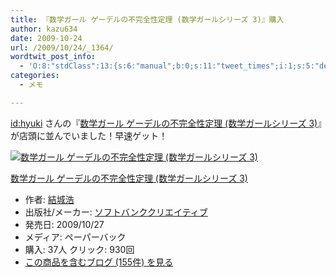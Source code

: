```yaml
---
title: 『数学ガール ゲーデルの不完全性定理 (数学ガールシリーズ 3)』購入
author: kazu634
date: 2009-10-24
url: /2009/10/24/_1364/
wordtwit_post_info:
  - 'O:8:"stdClass":13:{s:6:"manual";b:0;s:11:"tweet_times";i:1;s:5:"delay";i:0;s:7:"enabled";i:1;s:10:"separation";s:2:"60";s:7:"version";s:3:"3.7";s:14:"tweet_template";b:0;s:6:"status";i:2;s:6:"result";a:0:{}s:13:"tweet_counter";i:2;s:13:"tweet_log_ids";a:1:{i:0;i:4859;}s:9:"hash_tags";a:0:{}s:8:"accounts";a:1:{i:0;s:7:"kazu634";}}'
categories:
  - メモ

---
```

<div class="section">
<p>
<a href="http://d.hatena.ne.jp/hyuki/" onclick="__gaTracker('send', 'event', 'outbound-article', 'http://d.hatena.ne.jp/hyuki/', 'id:hyuki');">id:hyuki</a> さんの『<a href="http://d.hatena.ne.jp/asin/4797352965" onclick="__gaTracker('send', 'event', 'outbound-article', 'http://d.hatena.ne.jp/asin/4797352965', '数学ガール ゲーデルの不完全性定理 (数学ガールシリーズ 3)');">数学ガール ゲーデルの不完全性定理 (数学ガールシリーズ 3)</a>』が店頭に並んでいました！早速ゲット！
</p>
  
<div class="hatena-asin-detail">
<a href="http://www.amazon.co.jp/dp/4797352965/?tag=hatena_st1-22&ascsubtag=d-7ibv" onclick="__gaTracker('send', 'event', 'outbound-article', 'http://www.amazon.co.jp/dp/4797352965/?tag=hatena_st1-22&ascsubtag=d-7ibv', '');"><img src="https://images-na.ssl-images-amazon.com/images/I/41wtOpDHFSL._SL160_.jpg" class="hatena-asin-detail-image" alt="数学ガール ゲーデルの不完全性定理 (数学ガールシリーズ 3)" title="数学ガール ゲーデルの不完全性定理 (数学ガールシリーズ 3)" /></a></p> 
    
<div class="hatena-asin-detail-info">
<p class="hatena-asin-detail-title">
<a href="http://www.amazon.co.jp/dp/4797352965/?tag=hatena_st1-22&ascsubtag=d-7ibv" onclick="__gaTracker('send', 'event', 'outbound-article', 'http://www.amazon.co.jp/dp/4797352965/?tag=hatena_st1-22&ascsubtag=d-7ibv', '数学ガール ゲーデルの不完全性定理 (数学ガールシリーズ 3)');">数学ガール ゲーデルの不完全性定理 (数学ガールシリーズ 3)</a>
</p>
      
<ul>
<li>
<span class="hatena-asin-detail-label">作者:</span> <a href="http://d.hatena.ne.jp/keyword/%B7%EB%BE%EB%B9%C0" onclick="__gaTracker('send', 'event', 'outbound-article', 'http://d.hatena.ne.jp/keyword/%B7%EB%BE%EB%B9%C0', '結城浩');" class="keyword">結城浩</a>
</li>
<li>
<span class="hatena-asin-detail-label">出版社/メーカー:</span> <a href="http://d.hatena.ne.jp/keyword/%A5%BD%A5%D5%A5%C8%A5%D0%A5%F3%A5%AF%A5%AF%A5%EA%A5%A8%A5%A4%A5%C6%A5%A3%A5%D6" onclick="__gaTracker('send', 'event', 'outbound-article', 'http://d.hatena.ne.jp/keyword/%A5%BD%A5%D5%A5%C8%A5%D0%A5%F3%A5%AF%A5%AF%A5%EA%A5%A8%A5%A4%A5%C6%A5%A3%A5%D6', 'ソフトバンククリエイティブ');" class="keyword">ソフトバンククリエイティブ</a>
</li>
<li>
<span class="hatena-asin-detail-label">発売日:</span> 2009/10/27
</li>
<li>
<span class="hatena-asin-detail-label">メディア:</span> ペーパーバック
</li>
<li>
<span class="hatena-asin-detail-label">購入</span>: 37人 <span class="hatena-asin-detail-label">クリック</span>: 930回
</li>
<li>
<a href="http://d.hatena.ne.jp/asin/4797352965" onclick="__gaTracker('send', 'event', 'outbound-article', 'http://d.hatena.ne.jp/asin/4797352965', 'この商品を含むブログ (155件) を見る');" target="_blank">この商品を含むブログ (155件) を見る</a>
</li>
</ul>
</div>
    
<div class="hatena-asin-detail-foot">
</div>
</div>
</div>
